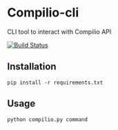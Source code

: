 # Compilio-cli
CLI tool to interact with Compilio API

[![Build Status](https://travis-ci.org/Compilio/compilio-cli.svg?branch=master)](https://travis-ci.org/Compilio/compilio-cli)

## Installation

```
pip install -r requirements.txt
```

## Usage

```
python compilio.py command
```
